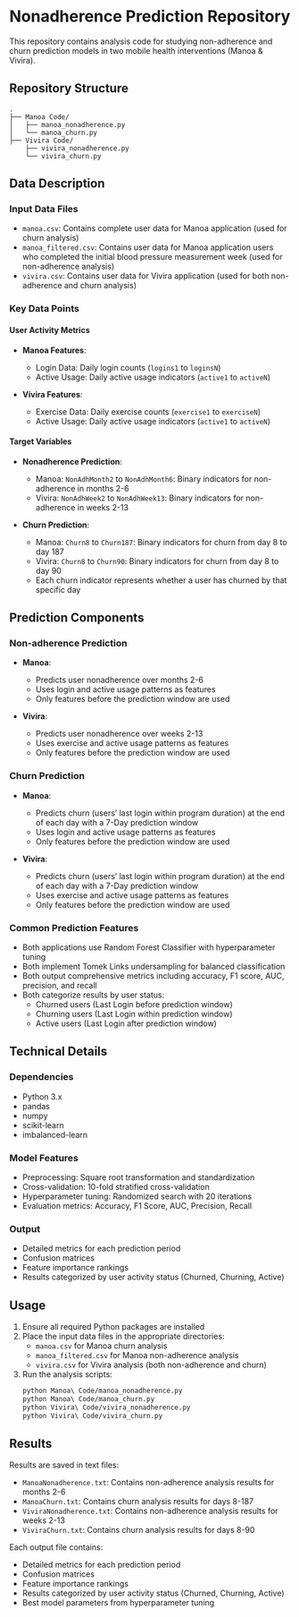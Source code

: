 # Nonadherence Prediction Repository

This repository contains analysis code for studying non-adherence and churn prediction models in two mobile health interventions (Manoa & Vivira).

## Repository Structure

```
.
├── Manoa Code/
│   ├── manoa_nonadherence.py
│   └── manoa_churn.py
├── Vivira Code/
    ├── vivira_nonadherence.py
    └── vivira_churn.py

```

## Data Description

### Input Data Files
- `manoa.csv`: Contains complete user data for Manoa application (used for churn analysis)
- `manoa_filtered.csv`: Contains user data for Manoa application users who completed the initial blood pressure measurement week (used for non-adherence analysis)
- `vivira.csv`: Contains user data for Vivira application (used for both non-adherence and churn analysis)

### Key Data Points

#### User Activity Metrics
- **Manoa Features**:
  - Login Data: Daily login counts (`logins1` to `loginsN`)
  - Active Usage: Daily active usage indicators (`active1` to `activeN`)

- **Vivira Features**:
  - Exercise Data: Daily exercise counts (`exercise1` to `exerciseN`)
  - Active Usage: Daily active usage indicators (`active1` to `activeN`)

#### Target Variables
- **Nonadherence Prediction**:
  - Manoa: `NonAdhMonth2` to `NonAdhMonth6`: Binary indicators for non-adherence in months 2-6
  - Vivira: `NonAdhWeek2` to `NonAdhWeek13`: Binary indicators for non-adherence in weeks 2-13

- **Churn Prediction**:
  - Manoa: `Churn8` to `Churn187`: Binary indicators for churn from day 8 to day 187
  - Vivira: `Churn8` to `Churn90`: Binary indicators for churn from day 8 to day 90
  - Each churn indicator represents whether a user has churned by that specific day

## Prediction Components

### Non-adherence Prediction
- **Manoa**:
  - Predicts user nonadherence over months 2-6
  - Uses login and active usage patterns as features
  - Only features before the prediction window are used

- **Vivira**:
  - Predicts user nonadherence over weeks 2-13
  - Uses exercise and active usage patterns as features
  - Only features before the prediction window are used

### Churn Prediction
- **Manoa**:
  - Predicts churn (users’ last login within program duration) at the end of each day with a 7-Day prediction window
  - Uses login and active usage patterns as features
  - Only features before the prediction window are used

- **Vivira**:
  - Predicts churn (users’ last login within program duration) at the end of each day with a 7-Day prediction window
  - Uses exercise and active usage patterns as features
  - Only features before the prediction window are used

### Common Prediction Features
- Both applications use Random Forest Classifier with hyperparameter tuning
- Both implement Tomek Links undersampling for balanced classification
- Both output comprehensive metrics including accuracy, F1 score, AUC, precision, and recall
- Both categorize results by user status:
  - Churned users (Last Login before prediction window)
  - Churning users (Last Login within prediction window)
  - Active users (Last Login after prediction window)

## Technical Details

### Dependencies
- Python 3.x
- pandas
- numpy
- scikit-learn
- imbalanced-learn

### Model Features
- Preprocessing: Square root transformation and standardization
- Cross-validation: 10-fold stratified cross-validation
- Hyperparameter tuning: Randomized search with 20 iterations
- Evaluation metrics: Accuracy, F1 Score, AUC, Precision, Recall

### Output
- Detailed metrics for each prediction period
- Confusion matrices
- Feature importance rankings
- Results categorized by user activity status (Churned, Churning, Active)

## Usage

1. Ensure all required Python packages are installed
2. Place the input data files in the appropriate directories:
   - `manoa.csv` for Manoa churn analysis
   - `manoa_filtered.csv` for Manoa non-adherence analysis
   - `vivira.csv` for Vivira analysis (both non-adherence and churn)
3. Run the analysis scripts:
   ```bash
   python Manoa\ Code/manoa_nonadherence.py
   python Manoa\ Code/manoa_churn.py
   python Vivira\ Code/vivira_nonadherence.py
   python Vivira\ Code/vivira_churn.py
   ```

## Results

Results are saved in text files:
- `ManoaNonadherence.txt`: Contains non-adherence analysis results for months 2-6
- `ManoaChurn.txt`: Contains churn analysis results for days 8-187
- `ViviraNonadherence.txt`: Contains non-adherence analysis results for weeks 2-13
- `ViviraChurn.txt`: Contains churn analysis results for days 8-90

Each output file contains:
- Detailed metrics for each prediction period
- Confusion matrices
- Feature importance rankings
- Results categorized by user activity status (Churned, Churning, Active)
- Best model parameters from hyperparameter tuning 
